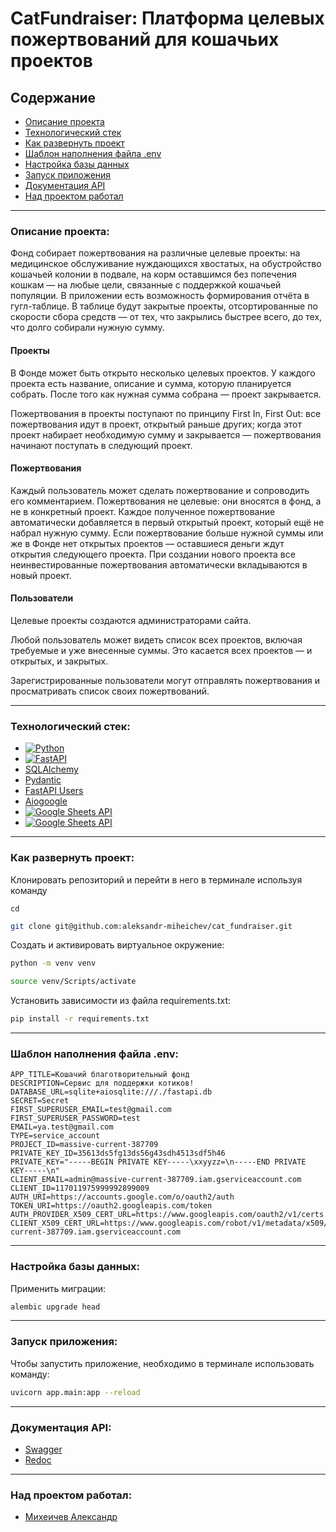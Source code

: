 # CatFundraiser: Платформа целевых пожертвований для кошачьих проектов

## Содержание

- [Описание проекта](#описание-проекта)
- [Технологический стек](#технологический-стек)
- [Как развернуть проект](#как-развернуть-проект)
- [Шаблон наполнения файла .env](#шаблон-наполнения-файла-env)
- [Настройка базы данных](#настройка-базы-данных)
- [Запуск приложения](#запуск-приложения)
- [Документация API](#документация-api)
- [Над проектом работал](#над-проектом-работал)

---

### Описание проекта:

Фонд собирает пожертвования на различные целевые проекты: на медицинское
обслуживание нуждающихся хвостатых, на обустройство кошачьей колонии в
подвале, на корм оставшимся без попечения кошкам — на любые цели, связанные с
поддержкой кошачьей популяции. В приложении есть возможность формирования
отчёта в гугл-таблице. В таблице будут закрытые проекты, отсортированные по
скорости сбора средств — от тех, что закрылись быстрее всего, до тех, что долго
собирали нужную сумму.

#### Проекты

В Фонде может быть открыто несколько целевых проектов. У каждого проекта
есть название, описание и сумма, которую планируется собрать. После того как
нужная сумма собрана — проект закрывается.

Пожертвования в проекты поступают по принципу First In, First Out: все
пожертвования идут в проект, открытый раньше других; когда этот проект
набирает необходимую сумму и закрывается — пожертвования начинают поступать в
следующий проект.

#### Пожертвования

Каждый пользователь может сделать пожертвование и сопроводить его комментарием.
Пожертвования не целевые: они вносятся в фонд, а не в конкретный проект.
Каждое полученное пожертвование автоматически добавляется в первый открытый
проект, который ещё не набрал нужную сумму. Если пожертвование больше нужной
суммы или же в Фонде нет открытых проектов — оставшиеся деньги ждут открытия
следующего проекта. При создании нового проекта все неинвестированные
пожертвования автоматически вкладываются в новый проект.

#### Пользователи

Целевые проекты создаются администраторами сайта.

Любой пользователь может видеть список всех проектов, включая требуемые и уже
внесенные суммы. Это касается всех проектов — и открытых, и закрытых.

Зарегистрированные пользователи могут отправлять пожертвования и просматривать
список своих пожертвований.

---

### Технологический стек:

- [![Python](https://img.shields.io/badge/python-3670A0?style=for-the-badge&logo=python&logoColor=ffdd54)](https://www.python.org/)
- [![FastAPI](https://img.shields.io/badge/fastapi-109989?style=for-the-badge&logo=FASTAPI&logoColor=white)](https://fastapi.tiangolo.com/)
- [SQLAlchemy](https://www.sqlalchemy.org/)
- [Pydantic](https://docs.pydantic.dev/)
- [FastAPI Users](https://fastapi-users.github.io/fastapi-users/)
- [Aiogoogle](https://aiogoogle.readthedocs.io/en/latest/)
- [![Google Sheets API](https://img.shields.io/badge/Google%20Sheets-34A853?style=for-the-badge&logo=google-sheets&logoColor=white)](https://developers.google.com/sheets/api/guides/concepts?hl=en)
- [![Google Sheets API](https://img.shields.io/badge/Google%20Drive-4285F4?style=for-the-badge&logo=googledrive&logoColor=white)](https://developers.google.com/drive/api/guides/about-sdk?hl=en)

---

### Как развернуть проект:

Клонировать репозиторий и перейти в него в терминале используя команду

```
cd
```

```bash
git clone git@github.com:aleksandr-miheichev/cat_fundraiser.git
```

Создать и активировать виртуальное окружение:

```bash
python -m venv venv
```

```bash
source venv/Scripts/activate
```

Установить зависимости из файла requirements.txt:

```bash
pip install -r requirements.txt
```

___

### Шаблон наполнения файла .env:

```
APP_TITLE=Кошачий благотворительный фонд
DESCRIPTION=Сервис для поддержки котиков!
DATABASE_URL=sqlite+aiosqlite:///./fastapi.db
SECRET=Secret
FIRST_SUPERUSER_EMAIL=test@gmail.com
FIRST_SUPERUSER_PASSWORD=test
EMAIL=ya.test@gmail.com
TYPE=service_account
PROJECT_ID=massive-current-387709
PRIVATE_KEY_ID=35613ds5fg13ds56g43sdh4513sdf5h46
PRIVATE_KEY="-----BEGIN PRIVATE KEY-----\xxyyzz=\n-----END PRIVATE KEY-----\n"
CLIENT_EMAIL=admin@massive-current-387709.iam.gserviceaccount.com
CLIENT_ID=117011975999992899009
AUTH_URI=https://accounts.google.com/o/oauth2/auth
TOKEN_URI=https://oauth2.googleapis.com/token
AUTH_PROVIDER_X509_CERT_URL=https://www.googleapis.com/oauth2/v1/certs
CLIENT_X509_CERT_URL=https://www.googleapis.com/robot/v1/metadata/x509/admin2%40massive-current-387709.iam.gserviceaccount.com
```

___

### Настройка базы данных:

Применить миграции:

```bash
alembic upgrade head 
```

---

### Запуск приложения:

Чтобы запустить приложение, необходимо в терминале использовать команду:

```bash
uvicorn app.main:app --reload
```

---

### Документация API:

- [Swagger](http://127.0.0.1:8000/docs)
- [Redoc](http://127.0.0.1:8000/redoc)

---

### Над проектом работал:

- [Михеичев Александр](https://github.com/aleksandr-miheichev)
